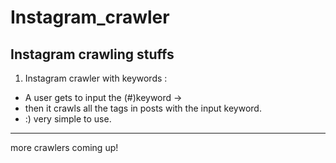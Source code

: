 # Instagram_crawler
Instagram crawling stuffs
---
1. Instagram crawler with keywords : <br>
* A user gets to input the (#)keyword ->
* then it crawls all the tags in posts with the input keyword.
* :) very simple to use.

--- 
more crawlers coming up! 
